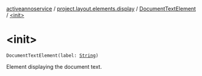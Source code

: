 [activeannoservice](../../index.md) / [project.layout.elements.display](../index.md) / [DocumentTextElement](index.md) / [&lt;init&gt;](./-init-.md)

# &lt;init&gt;

`DocumentTextElement(label: `[`String`](https://kotlinlang.org/api/latest/jvm/stdlib/kotlin/-string/index.html)`)`

Element displaying the document text.

